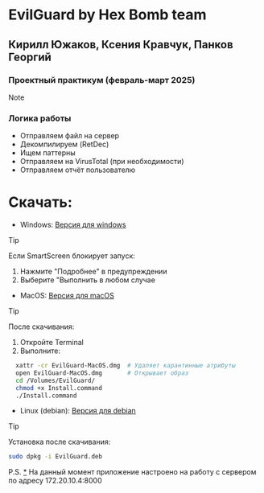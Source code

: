# EvilGuard by Hex Bomb team

## Кирилл Южаков, Ксения Кравчук, Панков Георгий
### Проектный практикум (февраль-март 2025)

> [!NOTE]
> ### Логика работы
> - Отправляем файл на сервер
> - Декомпилируем (RetDec)
> - Ищем паттерны
> - Отправляем на VirusTotal (при необходимости)
> - Отправляем отчёт пользователю

# Скачать:
- Windows:
[Версия для windows](https://github.com/KirillYuzh/EvilGuard/releases/download/main/EvilGuard-Windows.exe)

> [!TIP]
> Если SmartScreen блокирует запуск:
> 1. Нажмите "Подробнее" в предупреждении
> 2. Выберите "Выполнить в любом случае

- MacOS:
[Версия для macOS](https://github.com/KirillYuzh/EvilGuard/releases/download/main/EvilGuard-MacOS.dmg)

> [!TIP]
> После скачивания:
> 1. Откройте Terminal
> 2. Выполните:  
> ``` bash
>   xattr -cr EvilGuard-MacOS.dmg  # Удаляет карантинные атрибуты
>   open EvilGuard-MacOS.dmg       # Открывает образ
>   cd /Volumes/EvilGuard/
>   chmod +x Install.command
>   ./Install.command
> ```

- Linux (debian):
[Версия для debian](https://github.com/KirillYuzh/EvilGuard/releases/download/main/EvilGuard-Linux.deb)

> [!TIP]
> Установка после скачивания:
> ``` bash
> sudo dpkg -i EvilGuard.deb
> ```

P.S.
<a id="server-ip"></a>
[*](#server-ip-instruction) На данный момент приложение настроено на работу с сервером по адресу 172.20.10.4:8000
